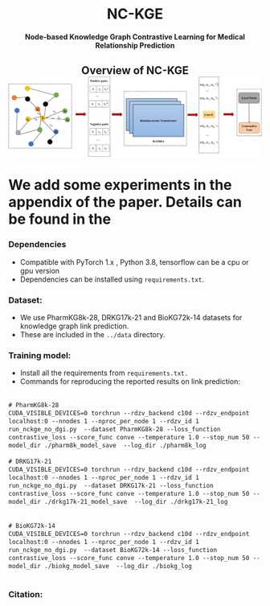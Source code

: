 <h1 align="center">
  NC-KGE
</h1>

<h4 align="center">Node-based Knowledge Graph Contrastive Learning for Medical Relationship Prediction</h4>



<h2 align="center">
  Overview of NC-KGE
  <img align="center"  src="./image/cl.png" alt="...">
</h2>

# We add some experiments in the appendix of the paper. Details can be found in the


### Dependencies

- Compatible with PyTorch 1.x , Python 3.8, tensorflow can be a cpu or gpu version
- Dependencies can be installed using `requirements.txt`.

### Dataset:

- We use  PharmKG8k-28, DRKG17k-21 and BioKG72k-14 datasets for knowledge graph link prediction. 
- These are included in the `../data` directory. 

### Training model:

- Install all the requirements from `requirements.txt.`
- Commands for reproducing the reported results on link prediction:


```shell

# PharmKG8k-28
CUDA_VISIBLE_DEVICES=0 torchrun --rdzv_backend c10d --rdzv_endpoint localhost:0 --nnodes 1 --nproc_per_node 1 --rdzv_id 1 run_nckge_no_dgi.py  --dataset PharmKG8k-28 --loss_function contrastive_loss --score_func conve --temperature 1.0 --stop_num 50 --model_dir ./pharm8k_model_save  --log_dir ./pharm8k_log

# DRKG17k-21
CUDA_VISIBLE_DEVICES=0 torchrun --rdzv_backend c10d --rdzv_endpoint localhost:0 --nnodes 1 --nproc_per_node 1 --rdzv_id 1 run_nckge_no_dgi.py  --dataset DRKG17k-21 --loss_function contrastive_loss --score_func conve --temperature 1.0 --stop_num 50 --model_dir ./drkg17k-21_model_save  --log_dir ./drkg17k-21_log


# BioKG72k-14
CUDA_VISIBLE_DEVICES=0 torchrun --rdzv_backend c10d --rdzv_endpoint localhost:0 --nnodes 1 --nproc_per_node 1 --rdzv_id 1 run_nckge_no_dgi.py  --dataset BioKG72k-14 --loss_function contrastive_loss --score_func conve --temperature 1.0 --stop_num 50 --model_dir ./biokg_model_save  --log_dir ./biokg_log
  
```


### Citation:

